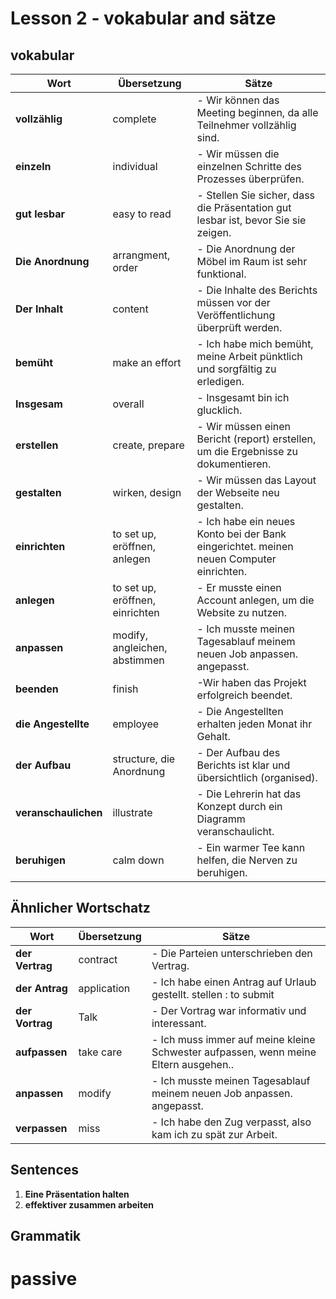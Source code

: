 # Lesson 2 - vokabular and sätze

## vokabular

| Wort       | Übersetzung | Sätze                                                                 |
|------------|-------------|------------------------------------------------------------------------|
| **vollzählig** | complete     | - Wir können das Meeting beginnen, da alle Teilnehmer vollzählig sind. |
| **einzeln** | individual   | - Wir müssen die einzelnen Schritte des Prozesses überprüfen. |
| **gut lesbar** | easy to read   | - Stellen Sie sicher, dass die Präsentation gut lesbar ist, bevor Sie sie zeigen. |
| **Die Anordnung** | arrangment, order   | - Die Anordnung der Möbel im Raum ist sehr funktional. |
| **Der Inhalt** | content   | - Die Inhalte des Berichts müssen vor der Veröffentlichung überprüft werden. |
| **bemüht** | make an effort   | - Ich habe mich bemüht, meine Arbeit pünktlich und sorgfältig zu erledigen. |
| **Insgesam** | overall   | - Insgesamt bin ich glucklich. |
| **erstellen** | create, prepare   | - Wir müssen einen Bericht (report) erstellen, um die Ergebnisse zu dokumentieren. |
| **gestalten** | wirken, design   | - Wir müssen das Layout der Webseite neu gestalten. |
| **einrichten** | to set up, eröffnen, anlegen   | - Ich habe ein neues Konto bei der Bank eingerichtet. meinen neuen Computer einrichten. |
| **anlegen** | to set up, eröffnen, einrichten   | - Er musste einen Account anlegen, um die Website zu nutzen. |
| **anpassen** | modify, angleichen, abstimmen   | - Ich musste meinen Tagesablauf meinem neuen Job anpassen. angepasst. |
| **beenden** | finish   | -Wir haben das Projekt erfolgreich beendet. |
| **die Angestellte** | employee     | - Die Angestellten erhalten jeden Monat ihr Gehalt. |
| **der Aufbau** | structure, die Anordnung    | - Der Aufbau des Berichts ist klar und übersichtlich (organised). |
| **veranschaulichen** | illustrate    | - Die Lehrerin hat das Konzept durch ein Diagramm veranschaulicht. |
| **beruhigen** | calm down   | - Ein warmer Tee kann helfen, die Nerven zu beruhigen. |


## Ähnlicher Wortschatz

| Wort       | Übersetzung | Sätze                                                                 |
|------------|-------------|------------------------------------------------------------------------|
| **der Vertrag** | contract     | - Die Parteien unterschrieben den Vertrag. |
| **der Antrag** | application     | - Ich habe einen Antrag auf Urlaub gestellt. stellen : to submit |
| **der Vortrag** | Talk     | - Der Vortrag war informativ und interessant. |
| **aufpassen** | take care     | - Ich muss immer auf meine kleine Schwester aufpassen, wenn meine Eltern ausgehen.. |
| **anpassen** | modify     | - Ich musste meinen Tagesablauf meinem neuen Job anpassen. angepasst. |
| **verpassen** | miss     | - Ich habe den Zug verpasst, also kam ich zu spät zur Arbeit. |






## Sentences

1. **Eine Präsentation halten** 
2. **effektiver zusammen arbeiten** 

## Grammatik
# passive 






